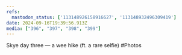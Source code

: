 ```yaml
---
refs:
  mastodon_status: ['113148926158916627', '113148932496309419']
date: 2024-09-16T19:39:56.913Z
media: ["396", "397", "398", "399"]
---
```


Skye day three — a wee hike (ft. a rare selfie) #Photos


